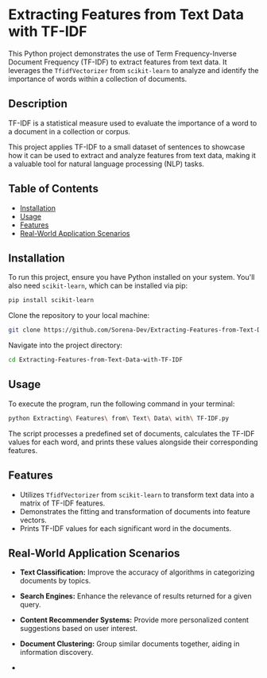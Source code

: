 # Extracting Features from Text Data with TF-IDF

This Python project demonstrates the use of Term Frequency-Inverse Document Frequency (TF-IDF) to extract features from text data. It leverages the `TfidfVectorizer` from `scikit-learn` to analyze and identify the importance of words within a collection of documents.

## Description

TF-IDF is a statistical measure used to evaluate the importance of a word to a document in a collection or corpus. 

This project applies TF-IDF to a small dataset of sentences to showcase how it can be used to extract and analyze features from text data, making it a valuable tool for natural language processing (NLP) tasks.

## Table of Contents

- [Installation](#installation)
- [Usage](#usage)
- [Features](#features)
- [Real-World Application Scenarios](#real-world-application-scenarios)

## Installation

To run this project, ensure you have Python installed on your system. You'll also need `scikit-learn`, which can be installed via pip:

```bash
pip install scikit-learn
```

Clone the repository to your local machine:

```bash
git clone https://github.com/Sorena-Dev/Extracting-Features-from-Text-Data-with-TF-IDF.git
```

Navigate into the project directory:

```bash
cd Extracting-Features-from-Text-Data-with-TF-IDF
```

## Usage

To execute the program, run the following command in your terminal:

```bash
python Extracting\ Features\ from\ Text\ Data\ with\ TF-IDF.py
```

The script processes a predefined set of documents, calculates the TF-IDF values for each word, and prints these values alongside their corresponding features.

## Features

- Utilizes `TfidfVectorizer` from `scikit-learn` to transform text data into a matrix of TF-IDF features.
- Demonstrates the fitting and transformation of documents into feature vectors.
- Prints TF-IDF values for each significant word in the documents.

## Real-World Application Scenarios

- **Text Classification:** Improve the accuracy of algorithms in categorizing documents by topics.
- **Search Engines:** Enhance the relevance of results returned for a given query.
- **Content Recommender Systems:** Provide more personalized content suggestions based on user interest.
- **Document Clustering:** Group similar documents together, aiding in information discovery.

- 
